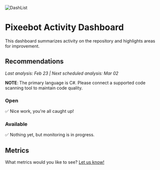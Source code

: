 <img alt="DashList" src="https://docs.pixee.ai/img/pixee_dashlist.png">

# Pixeebot Activity Dashboard

This dashboard summarizes activity on the repository and highlights areas for improvement.

## Recommendations

_Last analysis: Feb 23 | Next scheduled analysis: Mar 02_

**NOTE**: The primary language is C#. Please connect a supported code scanning tool to maintain code quality.

### Open

  ✅ Nice work, you're all caught up!

### Available

  ✅ Nothing yet, but monitoring is in progress.

## Metrics

What metrics would you like to see? [Let us know!](https://tally.so/r/mYa4Y5)
